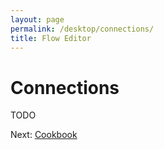 ```yaml
---
layout: page
permalink: /desktop/connections/
title: Flow Editor
---
```

# Connections

TODO

Next: [Cookbook](/desktop/cookbook)